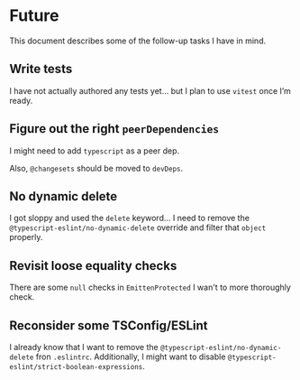 # Future

This document describes some of the follow-up tasks I have in mind.

## Write tests

I have not actually authored any tests yet... but I plan to use `vitest` once I’m ready.

## Figure out the right `peerDependencies`

I might need to add `typescript` as a peer dep.

Also, `@changesets` should be moved to `devDeps`.

## No dynamic delete

I got sloppy and used the `delete` keyword... I need to remove the `@typescript-eslint/no-dynamic-delete` override and filter that `object` properly.

## Revisit loose equality checks

There are some `null` checks in `EmittenProtected` I wan't to more thoroughly check.

## Reconsider some TSConfig/ESLint

I already know that I want to remove the `@typescript-eslint/no-dynamic-delete` fron `.eslintrc`. Additionally, I might want to disable `@typescript-eslint/strict-boolean-expressions`.
